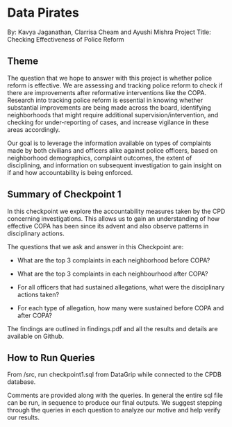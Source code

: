 # Data Pirates

By: Kavya Jaganathan, Clarrisa Cheam and Ayushi Mishra
Project Title: Checking Effectiveness of Police Reform

## Theme 

The question that we hope to answer with this project is whether police reform is effective. We are assessing and tracking police reform to check if there are improvements after reformative interventions like the COPA. Research into tracking police reform is essential in knowing whether substantial improvements are being made across the board, identifying neighborhoods that might require additional supervision/intervention, and checking for under-reporting of cases, and increase vigilance in these areas accordingly.

Our goal is to leverage the information available on types of complaints made by both civilians and officers alike against police officers, based on neighborhood demographics, complaint outcomes, the extent of disciplining, and information on subsequent investigation to gain insight on if and how accountability is being enforced.

## Summary of Checkpoint 1

In this checkpoint we explore the accountability measures taken by the CPD concerning investigations. This allows us to gain an understanding of how effective COPA has been since its advent and also observe patterns in disciplinary actions.

The questions that we ask and answer in this Checkpoint are:

- What are the top 3 complaints in each neighborhood before COPA?

- What are the top 3 complaints in each neighbourhood after COPA?

- For all officers that had sustained allegations, what were the disciplinary actions taken?

- For each type of allegation, how many were sustained before COPA and after COPA?

The findings are outlined in findings.pdf and all the results and details are available on Github.

## How to Run Queries 

From /src, run checkpoint1.sql from DataGrip while connected to the CPDB database.

Comments are provided along with the queries. In general the entire sql file can be run, in sequence to produce our final outputs. We suggest stepping through the queries in each question to analyze our motive and help verify our results. 
